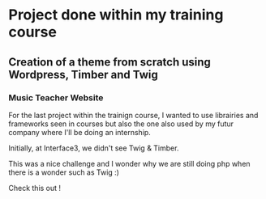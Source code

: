 # Project done within my training course
## Creation of a theme from scratch using Wordpress, Timber and Twig
### Music Teacher Website

For the last project within the trainign course, I wanted to use librairies and frameworks seen in courses but also the one also used by my futur company where I'll be doing an internship.

Initially, at Interface3, we didn't see Twig & Timber. 

This was a nice challenge and I wonder why we are still doing php when there is a wonder such as Twig :)

Check this out !
